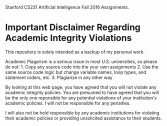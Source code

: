 Stanford CS221 Artificial Intelligence Fall 2016 Assignments.

# Important Disclaimer Regarding Academic Integrity Violations
This repository is solely intended as a backup of my personal work.

Academic Plagarism is a serious issue in most U.S. universities, so please do not: 
    1. Copy any source code into the your own assignments 
    2. Use the same source code logic but change variable names, loop types, and statement orders, etc. 
    3. Plagiarize in any other way

By looking at this web page, you have agreed that you will not violate any academic integrity policies. You are presumed to have agreed that you will be the only one reponsible for any potential violations of your institution's academic policies. I will not be responsible for any penalties.

I will also not be held responsible by any academic institutions for violating their academic policies or providing unsolicited assistance to their students.

